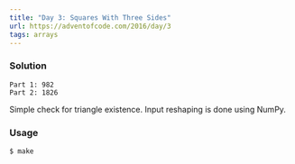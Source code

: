 ```yaml
---
title: "Day 3: Squares With Three Sides"
url: https://adventofcode.com/2016/day/3
tags: arrays
---
```


### Solution
```
Part 1: 982
Part 2: 1826
```

Simple check for triangle existence. Input reshaping is done using NumPy.

### Usage
```
$ make
```
